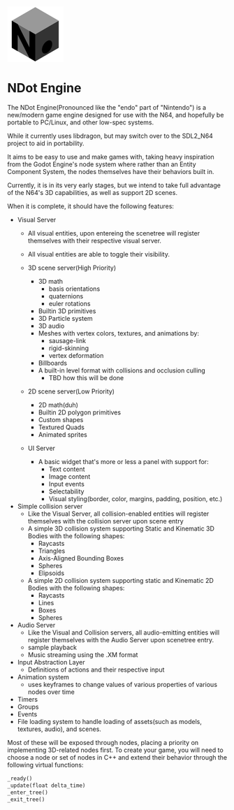 ![NDot Engine](/src/assets/NDot_Engine_logo.svg)

NDot Engine
===========

The NDot Engine(Pronounced like the "endo" part of "Nintendo") is a new/modern game engine designed for use with the N64, and hopefully be portable to PC/Linux, and other low-spec systems.

While it currently uses libdragon, but may switch over to the SDL2_N64 project to aid in portability.

It aims to be easy to use and make games with, taking heavy inspiration from the Godot Engine's node system where rather than an Entity Component System, the nodes themselves have their behaviors built in.

Currently, it is in its very early stages, but we intend to take full advantage of the N64's 3D capabilities, as well as support 2D scenes.

When it is complete, it should have the following features:

- Visual Server
	- All visual entities, upon entereing the scenetree will register themselves with their respective visual server.
	- All visual entities are able to toggle their visibility.
	- 3D scene server(High Priority)
		- 3D math
			- basis orientations
			- quaternions
			- euler rotations
		- Builtin 3D primitives
		- 3D Particle system
		- 3D audio
		- Meshes with vertex colors, textures, and animations by:
			- sausage-link
			- rigid-skinning
			- vertex deformation
		- Billboards
		- A built-in level format with collisions and occlusion culling
			- TBD how this will be done
		
	- 2D scene server(Low Priority)
		- 2D math(duh)
		- Builtin 2D polygon primitives
		- Custom shapes
		- Textured Quads
		- Animated sprites
	- UI Server
		- A basic widget that's more or less a panel with support for:
			- Text content
			- Image content
			- Input events
			- Selectability
			- Visual styling(border, color, margins, padding, position, etc.)
- Simple collision server
	- Like the Visual Server, all collision-enabled entities will register themselves with the collision server upon scene entry
	- A simple 3D collision system supporting Static and Kinematic 3D Bodies with the following shapes:
		- Raycasts
		- Triangles
		- Axis-Aligned Bounding Boxes
		- Spheres
		- Elipsoids
	- A simple 2D collision system supporting static and Kinematic 2D Bodies with the following shapes:
		- Raycasts
		- Lines
		- Boxes
		- Spheres
- Audio Server
	- Like the Visual and Collision servers, all audio-emitting entities will register themselves with the Audio Server upon scenetree entry.
	- sample playback
	- Music streaming using the .XM format
- Input Abstraction Layer
	- Definitions of actions and their respective input
- Animation system
	- uses keyframes to change values of various properties of various nodes over time
- Timers
- Groups
- Events
- File loading system to handle loading of assets(such as models, textures, audio), and scenes.

Most of these will be exposed through nodes, placing a priority on implementing 3D-related nodes first. To create your game, you will need to choose a node or set of nodes in C++ and extend their behavior through the following virtual functions:

	_ready()
	_update(float delta_time)
	_enter_tree()
	_exit_tree()

